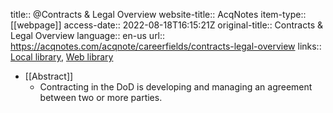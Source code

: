 title:: @Contracts & Legal Overview
website-title:: AcqNotes
item-type:: [[webpage]]
access-date:: 2022-08-18T16:15:21Z
original-title:: Contracts & Legal Overview
language:: en-us
url:: https://acqnotes.com/acqnote/careerfields/contracts-legal-overview
links:: [Local library](zotero://select/library/items/3FJKPJ3X), [Web library](https://www.zotero.org/users/6520516/items/3FJKPJ3X)

- [[Abstract]]
	- Contracting in the DoD is developing and managing an agreement between two or more parties.